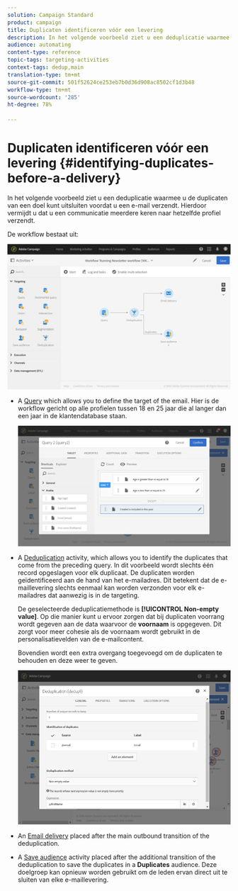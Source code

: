 ```yaml
---
solution: Campaign Standard
product: campaign
title: Duplicaten identificeren vóór een levering
description: In het volgende voorbeeld ziet u een deduplicatie waarmee u de duplicaten van een doel kunt uitsluiten voordat u een e-mail verzendt. Hierdoor vermijdt u dat u een communicatie meerdere keren naar hetzelfde profiel verzendt.
audience: automating
content-type: reference
topic-tags: targeting-activities
context-tags: dedup,main
translation-type: tm+mt
source-git-commit: 501f52624ce253eb7b0d36d908ac8502cf1d3b48
workflow-type: tm+mt
source-wordcount: '285'
ht-degree: 78%

---
```



# Duplicaten identificeren vóór een levering {#identifying-duplicates-before-a-delivery}

In het volgende voorbeeld ziet u een deduplicatie waarmee u de duplicaten van een doel kunt uitsluiten voordat u een e-mail verzendt. Hierdoor vermijdt u dat u een communicatie meerdere keren naar hetzelfde profiel verzendt.

De workflow bestaat uit:

![](assets/deduplication_example_workflow.png)

* A [Query](../../automating/using/query.md) which allows you to define the target of the email. Hier is de workflow gericht op alle profielen tussen 18 en 25 jaar die al langer dan een jaar in de klantendatabase staan.

   ![](assets/deduplication_example_query.png)

* A [Deduplication](../../automating/using/deduplication.md) activity, which allows you to identify the duplicates that come from the preceding query. In dit voorbeeld wordt slechts één record opgeslagen voor elk duplicaat. De duplicaten worden geïdentificeerd aan de hand van het e-mailadres. Dit betekent dat de e-maillevering slechts eenmaal kan worden verzonden voor elk e-mailadres dat aanwezig is in de targeting.

   De geselecteerde deduplicatiemethode is **[!UICONTROL Non-empty value]**. Op die manier kunt u ervoor zorgen dat bij duplicaten voorrang wordt gegeven aan de data waarvoor de **voornaam** is opgegeven. Dit zorgt voor meer cohesie als de voornaam wordt gebruikt in de personalisatievelden van de e-mailcontent.

   Bovendien wordt een extra overgang toegevoegd om de duplicaten te behouden en deze weer te geven.

   ![](assets/deduplication_example_dedup.png)

* An [Email delivery](../../automating/using/email-delivery.md) placed after the main outbound transition of the deduplication.
* A [Save audience](../../automating/using/save-audience.md) activity placed after the additional transition of the deduplication to save the duplicates in a **Duplicates** audience. Deze doelgroep kan opnieuw worden gebruikt om de leden ervan direct uit te sluiten van elke e-maillevering.

